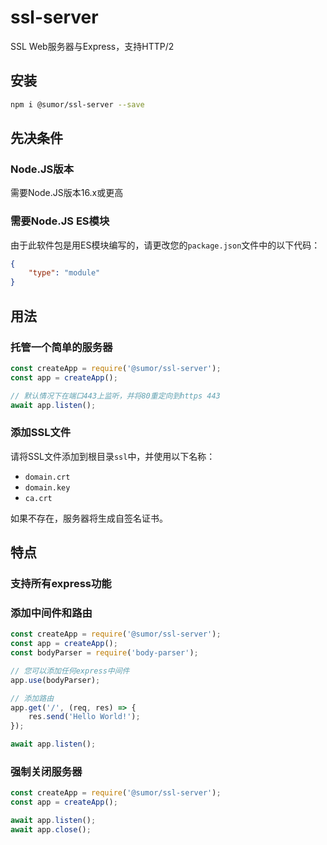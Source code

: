 # ssl-server
SSL Web服务器与Express，支持HTTP/2

## 安装
```bash
npm i @sumor/ssl-server --save
```

## 先决条件

### Node.JS版本
需要Node.JS版本16.x或更高

### 需要Node.JS ES模块
由于此软件包是用ES模块编写的，请更改您的```package.json```文件中的以下代码：
```json
{
    "type": "module"
}
```

## 用法

### 托管一个简单的服务器

```javascript
const createApp = require('@sumor/ssl-server');
const app = createApp();

// 默认情况下在端口443上监听，并将80重定向到https 443
await app.listen();
```


### 添加SSL文件
请将SSL文件添加到根目录```ssl```中，并使用以下名称：
- ```domain.crt```
- ```domain.key```
- ```ca.crt```

如果不存在，服务器将生成自签名证书。

## 特点

### 支持所有express功能

### 添加中间件和路由

```javascript
const createApp = require('@sumor/ssl-server');
const app = createApp();
const bodyParser = require('body-parser');

// 您可以添加任何express中间件
app.use(bodyParser);

// 添加路由
app.get('/', (req, res) => {
    res.send('Hello World!');
});

await app.listen();
```

### 强制关闭服务器

```javascript
const createApp = require('@sumor/ssl-server');
const app = createApp();

await app.listen();
await app.close();
```